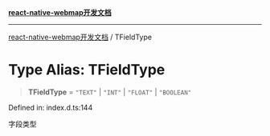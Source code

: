 [**react-native-webmap开发文档**](../README.md)

***

[react-native-webmap开发文档](../globals.md) / TFieldType

# Type Alias: TFieldType

> **TFieldType** = `"TEXT"` \| `"INT"` \| `"FLOAT"` \| `"BOOLEAN"`

Defined in: index.d.ts:144

字段类型
